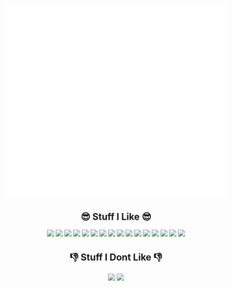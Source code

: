 ![Metrics](/github-metrics.svg)

<div align="center">  
  <h2>😎 Stuff I Like 😎</h2>
<img src="https://cdn.jsdelivr.net/gh/devicons/devicon/icons/amazonwebservices/amazonwebservices-plain-wordmark.svg" height="50px" />
<img src="https://cdn.jsdelivr.net/gh/devicons/devicon/icons/firebase/firebase-plain-wordmark.svg" height="50px"/>
<img src="https://cdn.jsdelivr.net/gh/devicons/devicon/icons/digitalocean/digitalocean-original-wordmark.svg" height="50px" />
<img src="https://cdn.jsdelivr.net/gh/devicons/devicon/icons/googlecloud/googlecloud-original.svg" height="50px"/>
<img src="https://cdn.jsdelivr.net/gh/devicons/devicon/icons/kubernetes/kubernetes-plain.svg" height="50px" />
<img src="https://cdn.jsdelivr.net/gh/devicons/devicon/icons/docker/docker-plain.svg" height="50px"/>
<img src="https://cdn.jsdelivr.net/gh/devicons/devicon/icons/circleci/circleci-plain.svg" height="50px"/>
<img src="https://cdn.jsdelivr.net/gh/devicons/devicon/icons/jenkins/jenkins-original.svg" height="50px" />

<img src="https://cdn.jsdelivr.net/gh/devicons/devicon/icons/grafana/grafana-original.svg" height="50px" />
<img src="https://cdn.jsdelivr.net/gh/devicons/devicon/icons/prometheus/prometheus-original.svg" height="50px"/>
<img src="https://cdn.jsdelivr.net/gh/devicons/devicon/icons/vscode/vscode-original.svg" height="50px"/>

<img src="https://cdn.jsdelivr.net/gh/devicons/devicon/icons/python/python-original.svg" height="50px" />
<img src="https://cdn.jsdelivr.net/gh/devicons/devicon/icons/rust/rust-plain.svg" height="50px"/>
<img src="https://cdn.jsdelivr.net/gh/devicons/devicon/icons/git/git-plain.svg" height="50px"/>

<img src="https://cdn.jsdelivr.net/gh/devicons/devicon/icons/mysql/mysql-original-wordmark.svg" height="50px"/>
<img src="https://cdn.jsdelivr.net/gh/devicons/devicon/icons/postgresql/postgresql-original.svg" height="50px" />
</div>

<div align="center">
  <h2>👎 Stuff I Dont Like 👎</h2>
<img src="https://cdn.jsdelivr.net/gh/devicons/devicon/icons/javascript/javascript-original.svg" height="50px"/>
<img src="https://icongr.am/devicon/apple-original.svg?size=50&color=ffffff"/>
</div>
